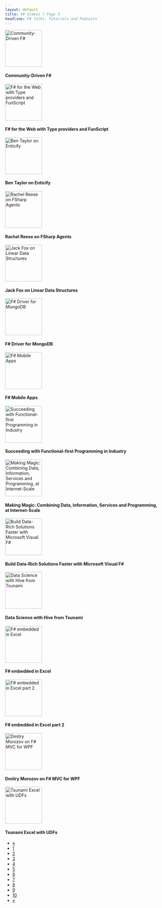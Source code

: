 ```yaml
---
layout: default
title: F# Videos | Page 3
headline: F# Talks, Tutorials and Podcasts
---
```


<div>
  <div class="row">
    <div class="col-md-4">
      <div style="border: none;">
        <a href="http://vimeo.com/album/2481016/video/77106039" class="thumbnail">
          <img src="http://b.vimeocdn.com/ts/452/199/452199453_295.jpg" alt="Community-Driven F#" style="height: 120px;" />
        </a>
        <div class="caption">
          <h4>Community-Driven F#</h4>
        </div>
      </div>
    </div>
    <div class="col-md-4">
      <div style="border: none;">
        <a href="http://vimeo.com/77357721" class="thumbnail">
          <img src="http://b.vimeocdn.com/ts/452/514/452514630_295.jpg" alt="F# for the Web with Type providers and FunScript" style="height: 120px;" />
        </a>
        <div class="caption">
          <h4>F# for the Web with Type providers and FunScript</h4>
        </div>
      </div>
    </div>
    <div class="col-md-4">
      <div style="border: none;">
        <a href="http://skillsmatter.com/podcast/open-source-dot-net/ben-taylor-on-enticify" class="thumbnail">
          <img src="https://skillsmatter.com/assets/logo_proper-b6f0b7c4b2a97a5db191ae7cb0c75dd7.png" alt="Ben Taylor on Enticify" style="height: 120px;" />
        </a>
        <div class="caption">
          <h4>Ben Taylor on Enticify</h4>
        </div>
      </div>
    </div>
  </div>
  <div class="row">
    <div class="col-md-4">
      <div style="border: none;">
        <a href="http://vimeo.com/74996999" class="thumbnail">
          <img src="http://b.vimeocdn.com/ts/449/460/449460790_295.jpg" alt="Rachel Reese on FSharp Agents" style="height: 120px;" />
        </a>
        <div class="caption">
          <h4>Rachel Reese on FSharp Agents</h4>
        </div>
      </div>
    </div>
    <div class="col-md-4">
      <div style="border: none;">
        <a href="http://vimeo.com/74996998" class="thumbnail">
          <img src="http://b.vimeocdn.com/ts/449/461/449461204_295.jpg" alt="Jack Fox on Linear Data Structures" style="height: 120px;" />
        </a>
        <div class="caption">
          <h4>Jack Fox on Linear Data Structures</h4>
        </div>
      </div>
    </div>
    <div class="col-md-4">
      <div style="border: none;">
        <a href="http://vimeo.com/74025841" class="thumbnail">
          <img src="http://b.vimeocdn.com/ts/448/278/448278775_295.jpg" alt="F# Driver for MongoDB" style="height: 120px;" />
        </a>
        <div class="caption">
          <h4>F# Driver for MongoDB</h4>
        </div>
      </div>
    </div>
  </div>
  <div class="row">
    <div class="col-md-4">
      <div style="border: none;">
        <a href="http://skillsmatter.com/podcast/scala/f-mobile-apps" class="thumbnail">
          <img src="https://skillsmatter.com/assets/logo_proper-b6f0b7c4b2a97a5db191ae7cb0c75dd7.png" alt="F# Mobile Apps" style="height: 120px;" />
        </a>
        <div class="caption">
          <h4>F# Mobile Apps</h4>
        </div>
      </div>
    </div>
    <div class="col-md-4">
      <div style="border: none;">
        <a href="http://vimeo.com/68226717" class="thumbnail">
          <img src="http://b.vimeocdn.com/ts/440/458/440458000_295.jpg" alt="Succeeding with Functional-first Programming in Industry" style="height: 120px;" />
        </a>
        <div class="caption">
          <h4>Succeeding with Functional-first Programming in Industry</h4>
        </div>
      </div>
    </div>
    <div class="col-md-4">
      <div style="border: none;">
        <a href="http://vimeo.com/68215535" class="thumbnail">
          <img src="http://b.vimeocdn.com/ts/440/437/440437853_295.jpg" alt="Making Magic: Combining Data, Information, Services and Programming, at Internet-Scale" style="height: 120px;" />
        </a>
        <div class="caption">
          <h4>Making Magic: Combining Data, Information, Services and Programming, at Internet-Scale</h4>
        </div>
      </div>
    </div>
  </div>
  <div class="row">
    <div class="col-md-4">
      <div style="border: none;">
        <a href="http://channel9.msdn.com/Events/TechEd/NorthAmerica/2013/DEV-B324" class="thumbnail">
          <img src="http://video.ch9.ms/sessions/teched/na/2013/DEV-B324.jpg" alt="Build Data-Rich Solutions Faster with Microsoft Visual F#" style="height: 120px;" />
        </a>
        <div class="caption">
          <h4>Build Data-Rich Solutions Faster with Microsoft Visual F#</h4>
        </div>
      </div>
    </div>
    <div class="col-md-4">
      <div style="border: none;">
        <a href="https://www.youtube.com/watch?v=USw0o9Fccac" class="thumbnail">
          <img src="https://i2.ytimg.com/vi/USw0o9Fccac/mqdefault.jpg" alt="Data Science with Hive from Tsunami" style="height: 120px;" />
        </a>
        <div class="caption">
          <h4>Data Science with Hive from Tsunami</h4>
        </div>
      </div>
    </div>
    <div class="col-md-4">
      <div style="border: none;">
        <a href="http://skillsmatter.com/podcast/open-source-dot-net/f-embedded-in-excel" class="thumbnail">
          <img src="https://skillsmatter.com/assets/logo_proper-b6f0b7c4b2a97a5db191ae7cb0c75dd7.png" alt="F# embedded in Excel" style="height: 120px;" />
        </a>
        <div class="caption">
          <h4>F# embedded in Excel</h4>
        </div>
      </div>
    </div>
  </div>
  <div class="row">
    <div class="col-md-4">
      <div style="border: none;">
        <a href="http://skillsmatter.com/podcast/open-source-dot-net/f-embedded-in-excel-part-2" class="thumbnail">
          <img src="https://skillsmatter.com/assets/logo_proper-b6f0b7c4b2a97a5db191ae7cb0c75dd7.png" alt="F# embedded in Excel part 2" style="height: 120px;" />
        </a>
        <div class="caption">
          <h4>F# embedded in Excel part 2</h4>
        </div>
      </div>
    </div>
    <div class="col-md-4">
      <div style="border: none;">
        <a href="http://vimeo.com/64695094" class="thumbnail">
          <img src="http://b.vimeocdn.com/ts/435/436/435436548_295.jpg" alt="Dmitry Morozov on F# MVC for WPF" style="height: 120px;" />
        </a>
        <div class="caption">
          <h4>Dmitry Morozov on F# MVC for WPF</h4>
        </div>
      </div>
    </div>
    <div class="col-md-4">
      <div style="border: none;">
        <a href="http://www.youtube.com/watch?v=VoxlpDzWJEA" class="thumbnail">
          <img src="http://i3.ytimg.com/vi/VoxlpDzWJEA/mqdefault.jpg" alt="Tsunami Excel with UDFs" style="height: 120px;" />
        </a>
        <div class="caption">
          <h4>Tsunami Excel with UDFs</h4>
        </div>
      </div>
    </div>
  </div>
  <div>
    <ul class="pagination">
      <li>
        <a href="2">«</a>
      </li>
      <li>
        <a href="1">1</a>
      </li>
      <li>
        <a href="2">2</a>
      </li>
      <li class="active">
        <a href="3">3</a>
      </li>
      <li>
        <a href="4">4</a>
      </li>
      <li>
        <a href="5">5</a>
      </li>
      <li>
        <a href="6">6</a>
      </li>
      <li>
        <a href="7">7</a>
      </li>
      <li>
        <a href="8">8</a>
      </li>
      <li>
        <a href="9">9</a>
      </li>
      <li>
        <a href="10">10</a>
      </li>
      <li>
        <a href="4">»</a>
      </li>
    </ul>
  </div>
</div>

